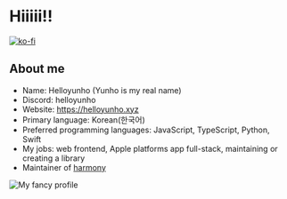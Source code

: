 # Hiiiii!!

[![ko-fi](https://ko-fi.com/img/githubbutton_sm.svg)](https://ko-fi.com/E1E64EHAV)

## About me

- Name: Helloyunho (Yunho is my real name)
- Discord: helloyunho
- Website: https://helloyunho.xyz
- Primary language: Korean(한국어)
- Preferred programming languages: JavaScript, TypeScript, Python, Swift
- My jobs: web frontend, Apple platforms app full-stack, maintaining or creating a library
- Maintainer of [harmony](https://github.com/harmony-org/harmony)

![My fancy profile](https://github-readme-stats.vercel.app/api?username=Helloyunho&show_icons=true&theme=onedark)
